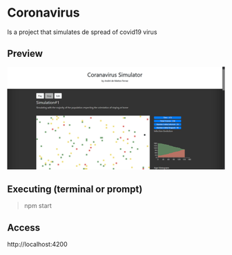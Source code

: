 # Coronavirus

Is a project that simulates de spread of covid19 virus

## Preview

![Preview](preview.png)

## Executing (terminal or prompt)

> npm start

## Access

http://localhost:4200
